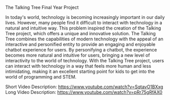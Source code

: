 The Talking Tree Final Year Project

In today's world, technology is becoming increasingly important in our daily lives. However, many people find it difficult to interact with technology in a natural and intuitive way. This problem inspired the creation of the Talking Tree project, which offers a unique and innovative solution. The Talking Tree combines the capabilities of modern technology with the appeal of an interactive and personified entity to provide an engaging and enjoyable chatbot experience for users. By personifying a chatbot, the experience becomes more natural and intuitive for users, bringing a new level of interactivity to the world of technology. With the Talking Tree project, users can interact with technology in a way that feels more human and less intimidating, making it an excellent starting point for kids to get into the world of programming and STEM.

Short Video Description: https://www.youtube.com/watch?v=SqtavO1BXxg
Long Video Description: https://www.youtube.com/watch?v=pRr75gRfAX0
